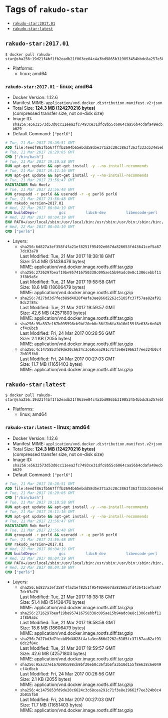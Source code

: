 <!-- THIS FILE IS GENERATED VIA './update-remote.sh' -->

# Tags of `rakudo-star`

-	[`rakudo-star:2017.01`](#rakudo-star201701)
-	[`rakudo-star:latest`](#rakudo-starlatest)

## `rakudo-star:2017.01`

```console
$ docker pull rakudo-star@sha256:19d21f4bf1fb2eadb21f063ee04c4a3bd9865b319053454bbdc8a257e502e2b6
```

-	Platforms:
	-	linux; amd64

### `rakudo-star:2017.01` - linux; amd64

-	Docker Version: 1.12.6
-	Manifest MIME: `application/vnd.docker.distribution.manifest.v2+json`
-	Total Size: **124.3 MB (124270216 bytes)**  
	(compressed transfer size, not on-disk size)
-	Image ID: `sha256:e5632573d53d0cc11eea2fc7493ce31dfc8b55c6064caa56b4cdafa49ecbb629`
-	Default Command: `["perl6"]`

```dockerfile
# Tue, 21 Mar 2017 18:28:51 GMT
ADD file:4eedf861fb567fffb2694b65ebdd58d5e371a2c28c3863f363f333cb34e5eb7b in / 
# Tue, 21 Mar 2017 18:29:05 GMT
CMD ["/bin/bash"]
# Tue, 21 Mar 2017 19:10:58 GMT
RUN apt-get update && apt-get install -y --no-install-recommends 		ca-certificates 		curl 		wget 	&& rm -rf /var/lib/apt/lists/*
# Tue, 21 Mar 2017 19:11:16 GMT
RUN apt-get update && apt-get install -y --no-install-recommends 		bzr 		git 		mercurial 		openssh-client 		subversion 				procps 	&& rm -rf /var/lib/apt/lists/*
# Tue, 21 Mar 2017 23:56:47 GMT
MAINTAINER Rob Hoelz
# Tue, 21 Mar 2017 23:56:48 GMT
RUN groupadd -r perl6 && useradd -r -g perl6 perl6
# Tue, 21 Mar 2017 23:56:48 GMT
ENV rakudo_version=2017.01
# Wed, 22 Mar 2017 00:04:19 GMT
RUN buildDeps='         gcc         libc6-dev         libencode-perl         make     '     && set -x     && apt-get update     && apt-get --yes install --no-install-recommends $buildDeps     && rm -rf /var/lib/apt/lists/*     && mkdir /root/rakudo     && curl -fsSL http://rakudo.org/downloads/star/rakudo-star-${rakudo_version}.tar.gz -o rakudo.tar.gz     && tar xzf rakudo.tar.gz --strip-components=1 -C /root/rakudo     && (         cd /root/rakudo         && perl Configure.pl --prefix=/usr --gen-moar         && make install     )     && rm -rf /rakudo.tar.gz /root/rakudo     && apt-get purge -y --auto-remove $buildDeps
# Wed, 22 Mar 2017 00:04:19 GMT
ENV PATH=/usr/local/sbin:/usr/local/bin:/usr/sbin:/usr/bin:/sbin:/bin:/usr/share/perl6/site/bin
# Wed, 22 Mar 2017 00:04:19 GMT
CMD ["perl6"]
```

-	Layers:
	-	`sha256:6d827a3ef358f4fa21ef8251f95492e667da826653fd43641cef5a877dc03a70`  
		Last Modified: Tue, 21 Mar 2017 18:38:18 GMT  
		Size: 51.4 MB (51438476 bytes)  
		MIME: application/vnd.docker.image.rootfs.diff.tar.gzip
	-	`sha256:2726297beaf19be957416750338c095ae15b94adc0e8c1306cebbf113f8b9a5c`  
		Last Modified: Tue, 21 Mar 2017 19:58:58 GMT  
		Size: 18.6 MB (18606479 bytes)  
		MIME: application/vnd.docker.image.rootfs.diff.tar.gzip
	-	`sha256:7d27bd3d7fecb89d4028f4afa3ee866d2262c5105fc37f57aa82af918dc2f84c`  
		Last Modified: Tue, 21 Mar 2017 19:59:57 GMT  
		Size: 42.6 MB (42571803 bytes)  
		MIME: application/vnd.docker.image.rootfs.diff.tar.gzip
	-	`sha256:95a337e167b095598cb9bf20eb0c36f2b6fa3b10d155f8e638c6e049cf4c6bcb`  
		Last Modified: Fri, 24 Mar 2017 00:26:56 GMT  
		Size: 2.1 KB (2055 bytes)  
		MIME: application/vnd.docker.image.rootfs.diff.tar.gzip
	-	`sha256:4c1475853fd9de20c6624c3c68cea291c71f3e8e19662f7ee324b0c42b015fb8`  
		Last Modified: Fri, 24 Mar 2017 00:27:03 GMT  
		Size: 11.7 MB (11651403 bytes)  
		MIME: application/vnd.docker.image.rootfs.diff.tar.gzip

## `rakudo-star:latest`

```console
$ docker pull rakudo-star@sha256:19d21f4bf1fb2eadb21f063ee04c4a3bd9865b319053454bbdc8a257e502e2b6
```

-	Platforms:
	-	linux; amd64

### `rakudo-star:latest` - linux; amd64

-	Docker Version: 1.12.6
-	Manifest MIME: `application/vnd.docker.distribution.manifest.v2+json`
-	Total Size: **124.3 MB (124270216 bytes)**  
	(compressed transfer size, not on-disk size)
-	Image ID: `sha256:e5632573d53d0cc11eea2fc7493ce31dfc8b55c6064caa56b4cdafa49ecbb629`
-	Default Command: `["perl6"]`

```dockerfile
# Tue, 21 Mar 2017 18:28:51 GMT
ADD file:4eedf861fb567fffb2694b65ebdd58d5e371a2c28c3863f363f333cb34e5eb7b in / 
# Tue, 21 Mar 2017 18:29:05 GMT
CMD ["/bin/bash"]
# Tue, 21 Mar 2017 19:10:58 GMT
RUN apt-get update && apt-get install -y --no-install-recommends 		ca-certificates 		curl 		wget 	&& rm -rf /var/lib/apt/lists/*
# Tue, 21 Mar 2017 19:11:16 GMT
RUN apt-get update && apt-get install -y --no-install-recommends 		bzr 		git 		mercurial 		openssh-client 		subversion 				procps 	&& rm -rf /var/lib/apt/lists/*
# Tue, 21 Mar 2017 23:56:47 GMT
MAINTAINER Rob Hoelz
# Tue, 21 Mar 2017 23:56:48 GMT
RUN groupadd -r perl6 && useradd -r -g perl6 perl6
# Tue, 21 Mar 2017 23:56:48 GMT
ENV rakudo_version=2017.01
# Wed, 22 Mar 2017 00:04:19 GMT
RUN buildDeps='         gcc         libc6-dev         libencode-perl         make     '     && set -x     && apt-get update     && apt-get --yes install --no-install-recommends $buildDeps     && rm -rf /var/lib/apt/lists/*     && mkdir /root/rakudo     && curl -fsSL http://rakudo.org/downloads/star/rakudo-star-${rakudo_version}.tar.gz -o rakudo.tar.gz     && tar xzf rakudo.tar.gz --strip-components=1 -C /root/rakudo     && (         cd /root/rakudo         && perl Configure.pl --prefix=/usr --gen-moar         && make install     )     && rm -rf /rakudo.tar.gz /root/rakudo     && apt-get purge -y --auto-remove $buildDeps
# Wed, 22 Mar 2017 00:04:19 GMT
ENV PATH=/usr/local/sbin:/usr/local/bin:/usr/sbin:/usr/bin:/sbin:/bin:/usr/share/perl6/site/bin
# Wed, 22 Mar 2017 00:04:19 GMT
CMD ["perl6"]
```

-	Layers:
	-	`sha256:6d827a3ef358f4fa21ef8251f95492e667da826653fd43641cef5a877dc03a70`  
		Last Modified: Tue, 21 Mar 2017 18:38:18 GMT  
		Size: 51.4 MB (51438476 bytes)  
		MIME: application/vnd.docker.image.rootfs.diff.tar.gzip
	-	`sha256:2726297beaf19be957416750338c095ae15b94adc0e8c1306cebbf113f8b9a5c`  
		Last Modified: Tue, 21 Mar 2017 19:58:58 GMT  
		Size: 18.6 MB (18606479 bytes)  
		MIME: application/vnd.docker.image.rootfs.diff.tar.gzip
	-	`sha256:7d27bd3d7fecb89d4028f4afa3ee866d2262c5105fc37f57aa82af918dc2f84c`  
		Last Modified: Tue, 21 Mar 2017 19:59:57 GMT  
		Size: 42.6 MB (42571803 bytes)  
		MIME: application/vnd.docker.image.rootfs.diff.tar.gzip
	-	`sha256:95a337e167b095598cb9bf20eb0c36f2b6fa3b10d155f8e638c6e049cf4c6bcb`  
		Last Modified: Fri, 24 Mar 2017 00:26:56 GMT  
		Size: 2.1 KB (2055 bytes)  
		MIME: application/vnd.docker.image.rootfs.diff.tar.gzip
	-	`sha256:4c1475853fd9de20c6624c3c68cea291c71f3e8e19662f7ee324b0c42b015fb8`  
		Last Modified: Fri, 24 Mar 2017 00:27:03 GMT  
		Size: 11.7 MB (11651403 bytes)  
		MIME: application/vnd.docker.image.rootfs.diff.tar.gzip
